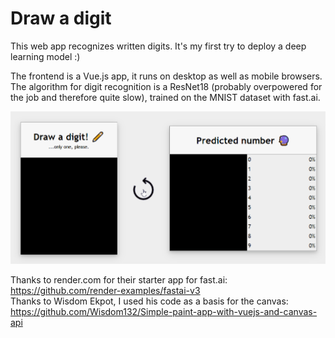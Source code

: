 # Draw a digit
 This web app recognizes written digits. It's my first try to deploy a deep learning model :)  
 
 The frontend is a Vue.js app, it runs on desktop as well as mobile browsers. The algorithm for digit recognition is a ResNet18 (probably overpowered for the job and therefore quite slow), trained on the MNIST dataset with fast.ai.  
 
 ![alt text](https://github.com/JohannesStutz/draw-a-digit/blob/master/animation.gif?raw=true)
 
 Thanks to render.com for their starter app for fast.ai: https://github.com/render-examples/fastai-v3  
 Thanks to Wisdom Ekpot, I used his code as a basis for the canvas: https://github.com/Wisdom132/Simple-paint-app-with-vuejs-and-canvas-api
